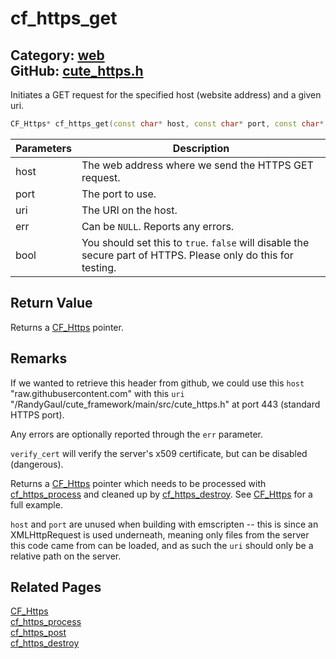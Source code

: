 [](../header.md ':include')

# cf_https_get

Category: [web](https://github.com/RandyGaul/cute_framework/blob/master/docs/api_reference?id=web)  
GitHub: [cute_https.h](https://github.com/RandyGaul/cute_framework/blob/master/include/cute_https.h)  
---

Initiates a GET request for the specified host (website address) and a given uri.

```cpp
CF_Https* cf_https_get(const char* host, const char* port, const char* uri, CF_Result* err, bool verify_cert);
```

Parameters | Description
--- | ---
host | The web address where we send the HTTPS GET request.
port | The port to use.
uri | The URI on the host.
err | Can be `NULL`. Reports any errors.
bool | You should set this to `true`. `false` will disable the secure part of HTTPS. Please only do this for testing.

## Return Value

Returns a [CF_Https](https://github.com/RandyGaul/cute_framework/blob/master/docs/web/cf_https.md) pointer.

## Remarks

If we wanted to retrieve this header from github, we could use this `host` "raw.githubusercontent.com" with this `uri`
"/RandyGaul/cute_framework/main/src/cute_https.h" at port 443 (standard HTTPS port).

Any errors are optionally reported through the `err` parameter.

`verify_cert` will verify the server's x509 certificate, but can be disabled (dangerous).

Returns a [CF_Https](https://github.com/RandyGaul/cute_framework/blob/master/docs/web/cf_https.md) pointer which needs to be processed with [cf_https_process](https://github.com/RandyGaul/cute_framework/blob/master/docs/web/cf_https_process.md) and cleaned up by [cf_https_destroy](https://github.com/RandyGaul/cute_framework/blob/master/docs/web/cf_https_destroy.md). See
[CF_Https](https://github.com/RandyGaul/cute_framework/blob/master/docs/web/cf_https.md) for a full example.

`host` and `port` are unused when building with emscripten -- this is since an XMLHttpRequest is used
underneath, meaning only files from the server this code came from can be loaded, and as such the `uri`
should only be a relative path on the server.

## Related Pages

[CF_Https](https://github.com/RandyGaul/cute_framework/blob/master/docs/web/cf_https.md)  
[cf_https_process](https://github.com/RandyGaul/cute_framework/blob/master/docs/web/cf_https_process.md)  
[cf_https_post](https://github.com/RandyGaul/cute_framework/blob/master/docs/web/cf_https_post.md)  
[cf_https_destroy](https://github.com/RandyGaul/cute_framework/blob/master/docs/web/cf_https_destroy.md)  
